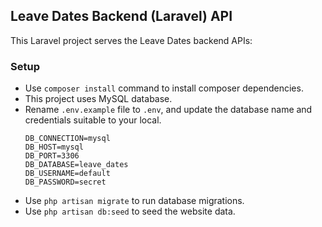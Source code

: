 ## Leave Dates Backend (Laravel) API

This Laravel project serves the Leave Dates backend APIs:

### Setup
- Use `composer install` command to install composer dependencies.
- This project uses MySQL database.
- Rename `.env.example` file to `.env`, and update the database name and credentials suitable to your local.
    ````
    DB_CONNECTION=mysql
    DB_HOST=mysql
    DB_PORT=3306
    DB_DATABASE=leave_dates
    DB_USERNAME=default
    DB_PASSWORD=secret
    ````
- Use `php artisan migrate` to run database migrations.
- Use `php artisan db:seed` to seed the website data.
